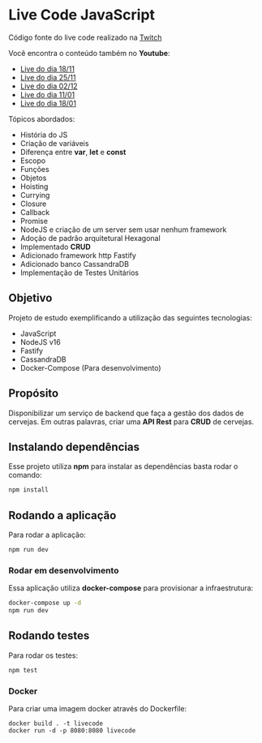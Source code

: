 # Live Code JavaScript

Código fonte do live code realizado na [Twitch](https://www.twitch.tv/rinha_de_devs)

Você encontra o conteúdo também no **Youtube**:

- [Live do dia 18/11](https://www.youtube.com/watch?v=UnMi4sbMd3A)
- [Live do dia 25/11](https://www.youtube.com/watch?v=ra6YJKHnMY8)
- [Live do dia 02/12](https://www.youtube.com/watch?v=gGMDHColjD4)
- [Live do dia 11/01](https://www.youtube.com/watch?v=63ii34yg2Pg)
- [Live do dia 18/01](https://www.youtube.com/watch?v=zBrzVk_tlrc)

Tópicos abordados:

- História do JS
- Criação de variáveis
- Diferença entre **var**, **let** e **const**
- Escopo
- Funções
- Objetos
- Hoisting
- Currying
- Closure
- Callback
- Promise
- NodeJS e criação de um server sem usar nenhum framework
- Adoção de padrão arquitetural Hexagonal
- Implementado **CRUD**
- Adicionado framework http Fastify
- Adicionado banco CassandraDB
- Implementação de Testes Unitários


## Objetivo

Projeto de estudo exemplificando a utilização das seguintes tecnologias:

- JavaScript
- NodeJS v16
- Fastify
- CassandraDB
- Docker-Compose (Para desenvolvimento)

## Propósito

Disponibilizar um serviço de backend que faça a gestão dos dados de cervejas.
Em outras palavras, criar uma **API Rest** para **CRUD** de cervejas.

## Instalando dependências

Esse projeto utiliza **npm** para instalar as dependências basta rodar o comando:

```bash
npm install
```

## Rodando a aplicação

Para rodar a aplicação:

```bash
npm run dev
```

### Rodar em desenvolvimento

Essa aplicação utiliza **docker-compose** para provisionar a infraestrutura:

```bash
docker-compose up -d
npm run dev
```

## Rodando testes

Para rodar os testes:

```bash
npm test
```

### Docker

Para criar uma imagem docker através do Dockerfile:

```
docker build . -t livecode
docker run -d -p 8080:8080 livecode
```